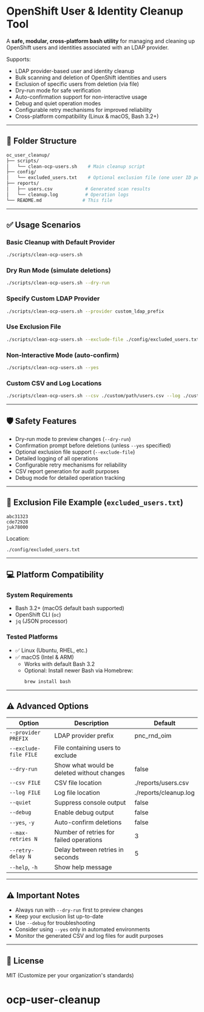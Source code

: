 # OpenShift User & Identity Cleanup Tool

A **safe, modular, cross-platform bash utility** for managing and cleaning up OpenShift users and identities associated with an LDAP provider.

Supports:
- LDAP provider-based user and identity cleanup
- Bulk scanning and deletion of OpenShift identities and users
- Exclusion of specific users from deletion (via file)
- Dry-run mode for safe verification
- Auto-confirmation support for non-interactive usage
- Debug and quiet operation modes
- Configurable retry mechanisms for improved reliability
- Cross-platform compatibility (Linux & macOS, Bash 3.2+)

---

## 📂 Folder Structure

```bash
oc_user_cleanup/
├── scripts/
│   └── clean-ocp-users.sh    # Main cleanup script
├── config/
│   └── excluded_users.txt    # Optional exclusion file (one user ID per line)
├── reports/
│   ├── users.csv            # Generated scan results
│   └── cleanup.log          # Operation logs
└── README.md               # This file
```
---

## ✅ Usage Scenarios

### Basic Cleanup with Default Provider

```bash
./scripts/clean-ocp-users.sh
```

### Dry Run Mode (simulate deletions)

```bash
./scripts/clean-ocp-users.sh --dry-run
```

### Specify Custom LDAP Provider

```bash
./scripts/clean-ocp-users.sh --provider custom_ldap_prefix
```

### Use Exclusion File

```bash
./scripts/clean-ocp-users.sh --exclude-file ./config/excluded_users.txt
```

### Non-Interactive Mode (auto-confirm)

```bash
./scripts/clean-ocp-users.sh --yes
```

### Custom CSV and Log Locations

```bash
./scripts/clean-ocp-users.sh --csv ./custom/path/users.csv --log ./custom/path/cleanup.log
```
---

## 🛡 Safety Features

* Dry-run mode to preview changes (`--dry-run`)
* Confirmation prompt before deletions (unless `--yes` specified)
* Optional exclusion file support (`--exclude-file`)
* Detailed logging of all operations
* Configurable retry mechanisms for reliability
* CSV report generation for audit purposes
* Debug mode for detailed operation tracking
---

## 📄 Exclusion File Example (`excluded_users.txt`)

```
abc31323
cde72928
juk78000
```

Location:
```
./config/excluded_users.txt
```

---

## 💻 Platform Compatibility

### System Requirements

* Bash 3.2+ (macOS default bash supported)
* OpenShift CLI (`oc`)
* `jq` (JSON processor)

### Tested Platforms

* ✅ Linux (Ubuntu, RHEL, etc.)
* ✅ macOS (Intel & ARM)
  * Works with default Bash 3.2
  * Optional: Install newer Bash via Homebrew:
    ```bash
    brew install bash
    ```
---

## ⚠ Advanced Options

| Option | Description | Default |
| ------ | ----------- | ------- |
| `--provider PREFIX` | LDAP provider prefix | pnc_rnd_oim |
| `--exclude-file FILE` | File containing users to exclude | |
| `--dry-run` | Show what would be deleted without changes | false |
| `--csv FILE` | CSV file location | ./reports/users.csv |
| `--log FILE` | Log file location | ./reports/cleanup.log |
| `--quiet` | Suppress console output | false |
| `--debug` | Enable debug output | false |
| `--yes`, `-y` | Auto-confirm deletions | false |
| `--max-retries N` | Number of retries for failed operations | 3 |
| `--retry-delay N` | Delay between retries in seconds | 5 |
| `--help`, `-h` | Show help message | |

---

## ⚠ Important Notes

* Always run with `--dry-run` first to preview changes
* Keep your exclusion list up-to-date
* Use `--debug` for troubleshooting
* Consider using `--yes` only in automated environments
* Monitor the generated CSV and log files for audit purposes

---

## 📜 License

MIT (Customize per your organization's standards)


# ocp-user-cleanup
